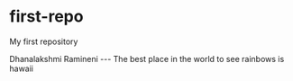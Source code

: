 # first-repo
My first repository

Dhanalakshmi Ramineni --- The best place in the world to see rainbows is hawaii